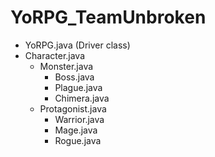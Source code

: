 # YoRPG_TeamUnbroken
* YoRPG.java (Driver class)
* Character.java
  * Monster.java 
    * Boss.java
    * Plague.java
    * Chimera.java
  * Protagonist.java
    * Warrior.java
    * Mage.java
    * Rogue.java
    
